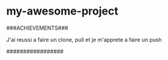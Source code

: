 # my-awesome-project

###ACHIEVEMENTS###

J'ai reussi a faire un clone, pull et je m'apprete a faire un push

#################
